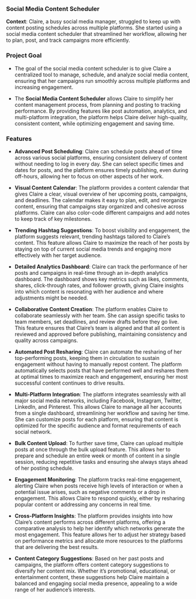 ### **Social Media Content Scheduler**

**Context**: Claire, a busy social media manager, struggled to keep up with content posting schedules across multiple platforms. She started using a social media content scheduler that streamlined her workflow, allowing her to plan, post, and track campaigns more efficiently.

### **Project Goal**

- The goal of the social media content scheduler is to give Claire a centralized tool to manage, schedule, and analyze social media content, ensuring that her campaigns run smoothly across multiple platforms and increasing engagement.

- The **Social Media Content Scheduler** allows Claire to simplify her content management process, from planning and posting to tracking performance. By providing features like post automation, analytics, and multi-platform integration, the platform helps Claire deliver high-quality, consistent content, while optimizing engagement and saving time.

### **Features**

- **Advanced Post Scheduling**: Claire can schedule posts ahead of time across various social platforms, ensuring consistent delivery of content without needing to log in every day. She can select specific times and dates for posts, and the platform ensures timely publishing, even during off-hours, allowing her to focus on other aspects of her work.

- **Visual Content Calendar**: The platform provides a content calendar that gives Claire a clear, visual overview of her upcoming posts, campaigns, and deadlines. The calendar makes it easy to plan, edit, and reorganize content, ensuring that campaigns stay organized and cohesive across platforms. Claire can also color-code different campaigns and add notes to keep track of key milestones.

- **Trending Hashtag Suggestions**: To boost visibility and engagement, the platform suggests relevant, trending hashtags tailored to Claire’s content. This feature allows Claire to maximize the reach of her posts by staying on top of current social media trends and engaging more effectively with her target audience.

- **Detailed Analytics Dashboard**: Claire can track the performance of her posts and campaigns in real-time through an in-depth analytics dashboard. The dashboard shows key metrics such as likes, comments, shares, click-through rates, and follower growth, giving Claire insights into which content is resonating with her audience and where adjustments might be needed.

- **Collaborative Content Creation**: The platform enables Claire to collaborate seamlessly with her team. She can assign specific tasks to team members, set deadlines, and review drafts before they go live. This feature ensures that Claire’s team is aligned and that all content is reviewed and approved before publishing, maintaining consistency and quality across campaigns.

- **Automated Post Resharing**: Claire can automate the resharing of her top-performing posts, keeping them in circulation to sustain engagement without having to manually repost content. The platform automatically selects posts that have performed well and reshares them at optimal times to maximize reach and engagement, ensuring her most successful content continues to drive results.

- **Multi-Platform Integration**: The platform integrates seamlessly with all major social media networks, including Facebook, Instagram, Twitter, LinkedIn, and Pinterest. This allows Claire to manage all her accounts from a single dashboard, streamlining her workflow and saving her time. She can customize posts for each platform, ensuring that content is optimized for the specific audience and format requirements of each social network.

- **Bulk Content Upload**: To further save time, Claire can upload multiple posts at once through the bulk upload feature. This allows her to prepare and schedule an entire week or month of content in a single session, reducing repetitive tasks and ensuring she always stays ahead of her posting schedule.

- **Engagement Monitoring**: The platform tracks real-time engagement, alerting Claire when posts receive high levels of interaction or when a potential issue arises, such as negative comments or a drop in engagement. This allows Claire to respond quickly, either by resharing popular content or addressing any concerns in real time.

- **Cross-Platform Insights**: The platform provides insights into how Claire’s content performs across different platforms, offering a comparative analysis to help her identify which networks generate the most engagement. This feature allows her to adjust her strategy based on performance metrics and allocate more resources to the platforms that are delivering the best results.

- **Content Category Suggestions**: Based on her past posts and campaigns, the platform offers content category suggestions to diversify her content mix. Whether it’s promotional, educational, or entertainment content, these suggestions help Claire maintain a balanced and engaging social media presence, appealing to a wide range of her audience’s interests.
